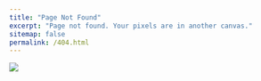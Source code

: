 ```yaml
---
title: "Page Not Found"
excerpt: "Page not found. Your pixels are in another canvas."
sitemap: false
permalink: /404.html
---
```



![](https://siliconvalleygazette.com/wp-content/uploads/2021/12/what-is-the-404-not-found-error.png)
